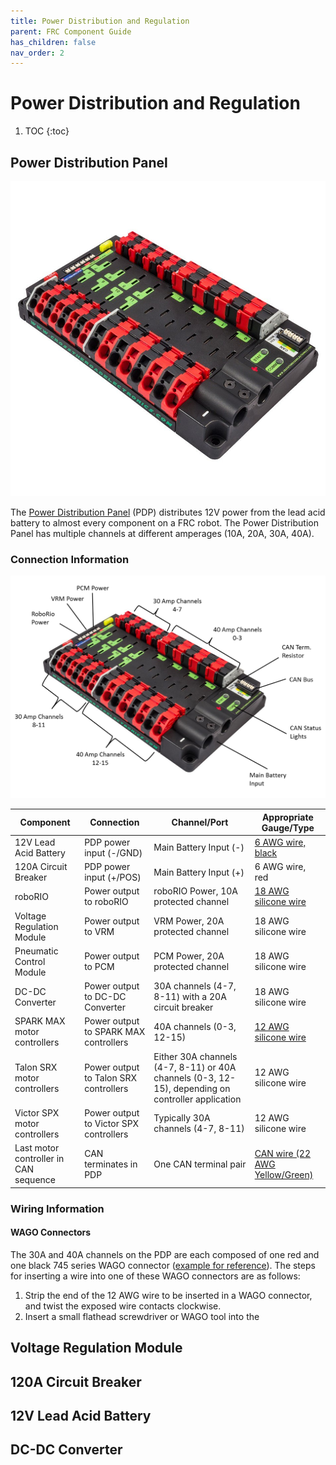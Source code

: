 ```yaml
---
title: Power Distribution and Regulation
parent: FRC Component Guide
has_children: false
nav_order: 2
---
```


# Power Distribution and Regulation



 1. TOC
{:toc}

## Power Distribution Panel

![](../res/PDP.jpg)

The [Power Distribution Panel](https://www.andymark.com/products/power-distribution-panel) (PDP) distributes 12V power from the lead acid battery to almost every component on a FRC robot. The Power Distribution Panel has multiple channels at different amperages (10A, 20A, 30A, 40A).

### Connection Information

![](../res/PDPPorts.png)

| Component                             | Connection                             | Channel/Port                                                 | Appropriate Gauge/Type                                       |
| ------------------------------------- | -------------------------------------- | ------------------------------------------------------------ | ------------------------------------------------------------ |
| 12V Lead Acid Battery                 | PDP power input (-/GND)                | Main Battery Input (-)                                       | [6 AWG wire, black](https://www.mcmaster.com/6948k91)        |
| 120A Circuit Breaker                  | PDP power input (+/POS)                | Main Battery Input (+)                                       | 6 AWG wire, red                                              |
| roboRIO                               | Power output to roboRIO                | roboRIO Power, 10A protected channel                         | [18 AWG silicone wire](https://www.amazon.com/BNTECHGO-Silicone-Flexible-Strands-Stranded/dp/B01KCPL3GC/ref=pd_lpo_vtph_21_tr_img_2/143-1107074-5770767?_encoding=UTF8&psc=1&refRID=JXD50AXF8VPJF8KJP8NW) |
| Voltage Regulation Module             | Power output to VRM                    | VRM Power, 20A protected channel                             | 18 AWG silicone wire                                         |
| Pneumatic Control Module              | Power output to PCM                    | PCM Power, 20A protected channel                             | 18 AWG silicone wire                                         |
| DC-DC Converter                       | Power output to DC-DC Converter        | 30A channels (4-7, 8-11) with a 20A circuit breaker          | 18 AWG silicone wire                                         |
| SPARK MAX motor controllers           | Power output to SPARK MAX controllers  | 40A channels (0-3, 12-15)                                    | [12 AWG silicone wire](https://www.vexrobotics.com/vexpro/motors-electronics/electricalwire.html) |
| Talon SRX motor controllers           | Power output to Talon SRX controllers  | Either 30A channels (4-7, 8-11) or 40A channels (0-3, 12-15), depending on controller application | 12 AWG silicone wire                                         |
| Victor SPX motor controllers          | Power output to Victor SPX controllers | Typically 30A channels (4-7, 8-11)                           | 12 AWG silicone wire                                         |
| Last motor controller in CAN sequence | CAN terminates in PDP                  | One CAN terminal pair                                        | [CAN wire (22 AWG Yellow/Green)](https://www.vexrobotics.com/vexpro/motors-electronics/electricalwire.html) |

### Wiring Information

#### WAGO Connectors

The 30A and 40A channels on the PDP are each composed of one red and one black 745 series WAGO connector ([example for reference](https://www.amazon.com/WAGO-745-308-Board-Terminal-Positions/dp/B005T8UYSQ)). The steps for inserting a wire into one of these WAGO connectors are as follows:

1. Strip the end of the 12 AWG wire to be inserted in a WAGO connector, and twist the exposed wire contacts clockwise.
2. Insert a small flathead screwdriver or WAGO tool into the 

## Voltage Regulation Module

## 120A Circuit Breaker

## 12V Lead Acid Battery

## DC-DC Converter

